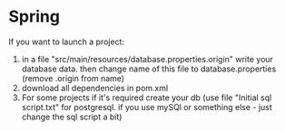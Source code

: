 # Spring

If you want to launch a project:
1. in a file "src/main/resources/database.properties.origin" write your database data. then change name 
	of this file to database.properties (remove .origin from name)
2. download all dependencies in pom.xml
3. For some projects if it's required create your db (use file "Initial sql script.txt" for postgresql. 
	if you use mySQl or something else - just change the sql script a bit)